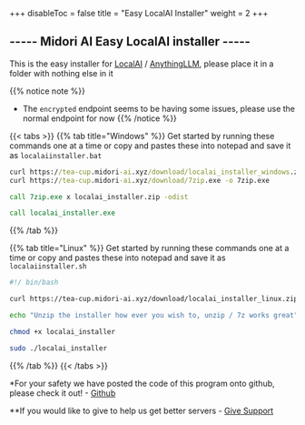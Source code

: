 
+++
disableToc = false
title = "Easy LocalAI Installer"
weight = 2
+++

## ----- Midori AI Easy LocalAI installer -----
This is the easy installer for [LocalAI](https://github.com/mudler/LocalAI) / [AnythingLLM](https://github.com/Mintplex-Labs/anything-llm), please place it in a folder with nothing else in it

{{% notice note %}}
- The ``encrypted`` endpoint seems to be having some issues, please use the normal endpoint for now
{{% /notice %}}

{{< tabs >}}
{{% tab title="Windows" %}}
Get started by running these commands one at a time or copy and pastes these into notepad and save it as ``localaiinstaller.bat``

```bat
curl https://tea-cup.midori-ai.xyz/download/localai_installer_windows.zip -o localai_installer.zip
curl https://tea-cup.midori-ai.xyz/download/7zip.exe -o 7zip.exe

call 7zip.exe x localai_installer.zip -odist

call localai_installer.exe
```
{{% /tab %}}

{{% tab title="Linux" %}}
Get started by running these commands one at a time or copy and pastes these into notepad and save it as ``localaiinstaller.sh``

```sh
#!/ bin/bash

curl https://tea-cup.midori-ai.xyz/download/localai_installer_linux.zip -o localai_installer.zip

echo "Unzip the installer how ever you wish to, unzip / 7z works great"

chmod +x localai_installer

sudo ./localai_installer
```

{{% /tab %}}
{{< /tabs >}}

*For your safety we have posted the code of this program onto github, please check it out! - [Github](https://github.com/lunamidori5/Midori-AI/tree/master/other_files)

**If you would like to give to help us get better servers - [Give Support](https://paypal.me/midoricookieclub?country.x=US&locale.x=en_US)